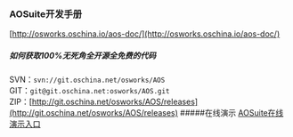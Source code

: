 ﻿### AOSuite开发手册
[http://osworks.oschina.io/aos-doc/](http://osworks.oschina.io/aos-doc/)

##### 如何获取100%无死角全开源全免费的代码
SVN：```svn://git.oschina.net/osworks/AOS```<br>
GIT：```git@git.oschina.net:osworks/AOS.git```<br>
ZIP：[http://git.oschina.net/osworks/AOS/releases](http://git.oschina.net/osworks/AOS/releases)
#####在线演示
[AOSuite在线演示入口](http://git.oschina.net/osworks/AOS/wikis/AOSuite%E5%9C%A8%E7%BA%BF%E6%BC%94%E7%A4%BA%E5%85%A5%E5%8F%A3)